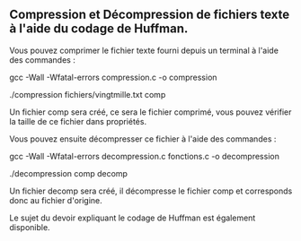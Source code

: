 Compression et Décompression de fichiers texte à l'aide du codage de Huffman.
------------------------------------------------------------------------------------------------------------------------------------------------------------------
Vous pouvez comprimer le fichier texte fourni depuis un terminal à l'aide des commandes : 

gcc -Wall -Wfatal-errors compression.c -o compression

./compression fichiers/vingtmille.txt comp

Un fichier comp sera créé, ce sera le fichier comprimé, vous pouvez vérifier la taille de ce fichier dans propriétés.

Vous pouvez ensuite décompresser ce fichier à l'aide des commandes : 

gcc -Wall -Wfatal-errors decompression.c fonctions.c -o decompression

./decompression comp decomp

Un fichier decomp sera créé, il décompresse le fichier comp et corresponds donc au fichier d'origine.

Le sujet du devoir expliquant le codage de Huffman est également disponible.

